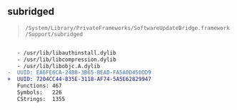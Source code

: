 ## subridged

> `/System/Library/PrivateFrameworks/SoftwareUpdateBridge.framework/Support/subridged`

```diff

   - /usr/lib/libauthinstall.dylib
   - /usr/lib/libcompression.dylib
   - /usr/lib/libobjc.A.dylib
-  UUID: EA6FE6CA-24B8-3B65-BEAD-FA5A0D450DD9
+  UUID: 7204CC44-835E-3118-AF74-5A5E62829947
   Functions: 467
   Symbols:   226
   CStrings:  1355

```
